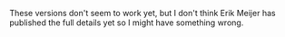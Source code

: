 These versions don't seem to work yet, but I don't think Erik Meijer has
published the full details yet so I might have something wrong.